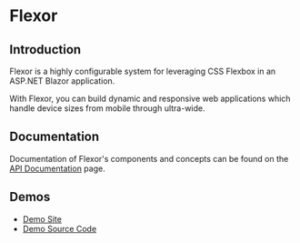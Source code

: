 # Flexor

## Introduction
Flexor is a highly configurable system for leveraging CSS Flexbox in an ASP.NET Blazor application.


With Flexor, you can build dynamic and responsive web applications which handle device sizes from mobile through ultra-wide.

## Documentation
Documentation of Flexor's components and concepts can be found on the [API Documentation](~/api/index.md) page.

## Demos
* [Demo Site](http://flexor.azurewebsites.net/)
* [Demo Source Code](https://github.com/DerekChasse/Flexor/Tests/Flexor.Demo)
